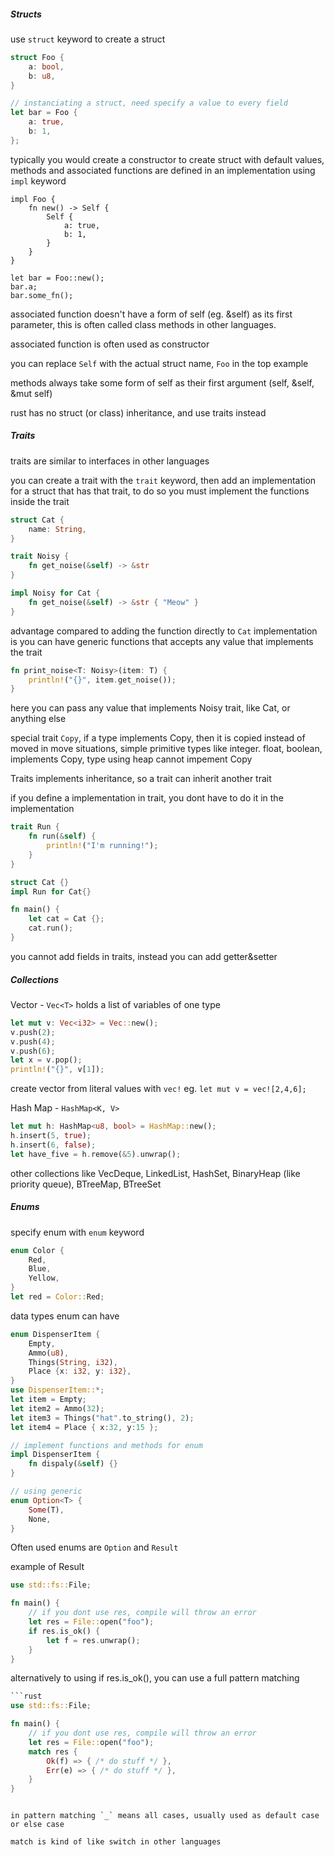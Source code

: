 ##### Structs

use `struct` keyword to create a struct

```rust
struct Foo {
    a: bool,
    b: u8,
}

// instanciating a struct, need specify a value to every field
let bar = Foo {
    a: true,
    b: 1,
};
```

typically you would create a constructor to create struct with default values, methods and associated functions are defined in an implementation using `impl` keyword

```
impl Foo {
    fn new() -> Self {
        Self {
            a: true,
            b: 1,
        }
    }
}

let bar = Foo::new();
bar.a;
bar.some_fn();
```

associated function doesn't have a form of self (eg. &self) as its first parameter, this is often called class methods in other languages.

associated function is often used as constructor

you can replace `Self` with the actual struct name, `Foo` in the top example

methods always take some form of self as their first argument (self, &self, &mut self)

rust has no struct (or class) inheritance, and use traits instead

##### Traits

traits are similar to interfaces in other languages

you can create a trait with the `trait` keyword, then add an implementation for a struct that has that trait, to do so you must implement the functions inside the trait

```rust
struct Cat {
    name: String,
}

trait Noisy {
    fn get_noise(&self) -> &str
}

impl Noisy for Cat {
    fn get_noise(&self) -> &str { "Meow" }
}
```

advantage compared to adding the function directly to `Cat` implementation is you can have generic functions that accepts any value that implements the trait

```rust
fn print_noise<T: Noisy>(item: T) {
    println!("{}", item.get_noise());
}
```

here you can pass any value that implements Noisy trait, like Cat, or anything else

special trait `Copy`, if a type implements Copy, then it is copied instead of moved in move situations, simple primitive types like integer. float, boolean, implements Copy, type using heap cannot impement Copy

Traits implements inheritance, so a trait can inherit another trait

if you define a implementation in trait, you dont have to do it in the implementation

```rust
trait Run {
    fn run(&self) {
        println!("I'm running!");
    }
}

struct Cat {}
impl Run for Cat{}

fn main() {
    let cat = Cat {};
    cat.run();
}
```

you cannot add fields in traits, instead you can add getter&setter

##### Collections

Vector - `Vec<T>` holds a list of variables of one type

```rust
let mut v: Vec<i32> = Vec::new();
v.push(2);
v.push(4);
v.push(6);
let x = v.pop();
println!("{}", v[1]);
```

create vector from literal values with `vec!` eg. `let mut v = vec![2,4,6];`

Hash Map - `HashMap<K, V>`

```rust
let mut h: HashMap<u8, bool> = HashMap::new();
h.insert(5, true);
h.insert(6, false);
let have_five = h.remove(&5).unwrap();
```

other collections like VecDeque, LinkedList, HashSet, BinaryHeap (like priority queue), BTreeMap, BTreeSet

##### Enums

specify enum with `enum` keyword

```rust
enum Color {
    Red,
    Blue,
    Yellow,
}
let red = Color::Red;
```

data types enum can have

```rust
enum DispenserItem {
    Empty,
    Ammo(u8),
    Things(String, i32),
    Place {x: i32, y: i32},
}
use DispenserItem::*;
let item = Empty;
let item2 = Ammo(32);
let item3 = Things("hat".to_string(), 2);
let item4 = Place { x:32, y:15 };

// implement functions and methods for enum
impl DispenserItem {
    fn dispaly(&self) {}
}

// using generic
enum Option<T> {
    Some(T),
    None,
}
```

Often used enums are `Option` and `Result`

example of Result

```rust
use std::fs::File;

fn main() {
    // if you dont use res, compile will throw an error
    let res = File::open("foo");
    if res.is_ok() {
        let f = res.unwrap();
    }
}
```

alternatively to using if res.is_ok(), you can use a full pattern matching

```rust
```rust
use std::fs::File;

fn main() {
    // if you dont use res, compile will throw an error
    let res = File::open("foo");
    match res {
        Ok(f) => { /* do stuff */ },
        Err(e) => { /* do stuff */ },
    }
}
```
```

in pattern matching `_` means all cases, usually used as default case or else case

match is kind of like switch in other languages
